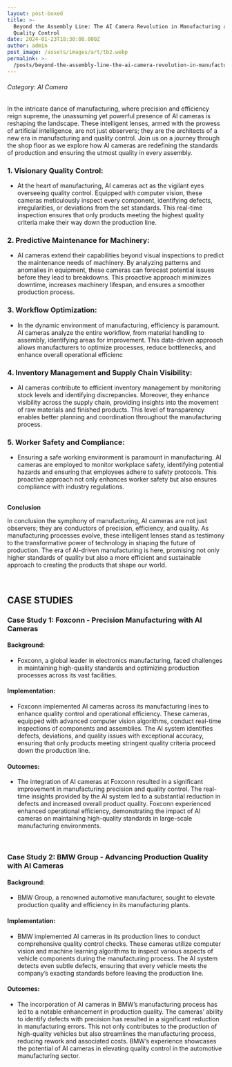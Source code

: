 ```yaml
---
layout: post-boxed
title: >-
  Beyond the Assembly Line: The AI Camera Revolution in Manufacturing and
  Quality Control
date: 2024-01-23T18:30:00.000Z
author: admin
post_image: /assets/images/art/tb2.webp
permalink: >-
  /posts/beyond-the-assembly-line-the-ai-camera-revolution-in-manufacturing-and-quality-control
---
```


###### Category: AI Camera

In the intricate dance of manufacturing, where precision and efficiency reign supreme, the unassuming yet powerful presence of AI cameras is reshaping the landscape. These intelligent lenses, armed with the prowess of artificial intelligence, are not just observers; they are the architects of a new era in manufacturing and quality control. Join us on a journey through the shop floor as we explore how AI cameras are redefining the standards of production and ensuring the utmost quality in every assembly.

### 1. Visionary Quality Control:

* At the heart of manufacturing, AI cameras act as the vigilant eyes overseeing quality control. Equipped with computer vision, these cameras meticulously inspect every component, identifying defects, irregularities, or deviations from the set standards. This real-time inspection ensures that only products meeting the highest quality criteria make their way down the production line.

### 2. Predictive Maintenance for Machinery:

* AI cameras extend their capabilities beyond visual inspections to predict the maintenance needs of machinery. By analyzing patterns and anomalies in equipment, these cameras can forecast potential issues before they lead to breakdowns. This proactive approach minimizes downtime, increases machinery lifespan, and ensures a smoother production process.

### 3. Workflow Optimization:

* In the dynamic environment of manufacturing, efficiency is paramount. AI cameras analyze the entire workflow, from material handling to assembly, identifying areas for improvement. This data-driven approach allows manufacturers to optimize processes, reduce bottlenecks, and enhance overall operational efficienc

### 4. Inventory Management and Supply Chain Visibility:

* AI cameras contribute to efficient inventory management by monitoring stock levels and identifying discrepancies. Moreover, they enhance visibility across the supply chain, providing insights into the movement of raw materials and finished products. This level of transparency enables better planning and coordination throughout the manufacturing process.

### 5. Worker Safety and Compliance:

* Ensuring a safe working environment is paramount in manufacturing. AI cameras are employed to monitor workplace safety, identifying potential hazards and ensuring that employees adhere to safety protocols. This proactive approach not only enhances worker safety but also ensures compliance with industry regulations.

<br>
<b>Conclusion</b>
<p>
In conclusion the symphony of manufacturing, AI cameras are not just observers; they are conductors of precision, efficiency, and quality. As manufacturing processes evolve, these intelligent lenses stand as testimony to the transformative power of technology in shaping the future of production. The era of AI-driven manufacturing is here, promising not only higher standards of quality but also a more efficient and sustainable approach to creating the products that shape our world.
</p>

<br>

## CASE STUDIES

### Case Study 1: Foxconn - Precision Manufacturing with AI Cameras

#### Background:

* Foxconn, a global leader in electronics manufacturing, faced challenges in maintaining high-quality standards and optimizing production processes across its vast facilities.

#### Implementation:

* Foxconn implemented AI cameras across its manufacturing lines to enhance quality control and operational efficiency. These cameras, equipped with advanced computer vision algorithms, conduct real-time inspections of components and assemblies. The AI system identifies defects, deviations, and quality issues with exceptional accuracy, ensuring that only products meeting stringent quality criteria proceed down the production line.

#### Outcomes:

* The integration of AI cameras at Foxconn resulted in a significant improvement in manufacturing precision and quality control. The real-time insights provided by the AI system led to a substantial reduction in defects and increased overall product quality. Foxconn experienced enhanced operational efficiency, demonstrating the impact of AI cameras on maintaining high-quality standards in large-scale manufacturing environments.

<br>

### Case Study 2: BMW Group - Advancing Production Quality with AI Cameras

#### Background:

* BMW Group, a renowned automotive manufacturer, sought to elevate production quality and efficiency in its manufacturing plants.

#### Implementation:

* BMW implemented AI cameras in its production lines to conduct comprehensive quality control checks. These cameras utilize computer vision and machine learning algorithms to inspect various aspects of vehicle components during the manufacturing process. The AI system detects even subtle defects, ensuring that every vehicle meets the company’s exacting standards before leaving the production line.

#### Outcomes:

* The incorporation of AI cameras in BMW’s manufacturing process has led to a notable enhancement in production quality. The cameras’ ability to identify defects with precision has resulted in a significant reduction in manufacturing errors. This not only contributes to the production of high-quality vehicles but also streamlines the manufacturing process, reducing rework and associated costs. BMW’s experience showcases the potential of AI cameras in elevating quality control in the automotive manufacturing sector.

